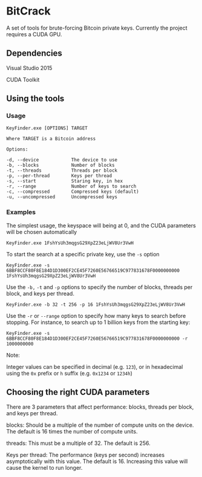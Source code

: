 # BitCrack

A set of tools for brute-forcing Bitcoin private keys. Currently the project requires a CUDA GPU.


## Dependencies

Visual Studio 2015

CUDA Toolkit



## Using the tools

### Usage
```
KeyFinder.exe [OPTIONS] TARGET

Where TARGET is a Bitcoin address

Options:

-d, --device            The device to use
-b, --blocks            Number of blocks
-t, --threads           Threads per block
-p, --per-thread        Keys per thread
-s, --start             Staring key, in hex
-r, --range             Number of keys to search
-c, --compressed        Compressed keys (default)
-u, --uncompressed      Uncompressed keys
```

### Examples


The simplest usage, the keyspace will being at 0, and the CUDA parameters will be chosen automatically
```
KeyFinder.exe 1FshYsUh3mqgsG29XpZ23eLjWV8Ur3VwH
```

To start the search at a specific private key, use the `-s` option

```
KeyFinder.exe -s 6BBF8CCF80F8E184D1D300EF2CE45F7260E56766519C977831678F0000000000 1FshYsUh3mqgsG29XpZ23eLjWV8Ur3VwH
```


Use the `-b,` `-t` and `-p` options to specify the number of blocks, threads per block, and keys per thread.
```
KeyFinder.exe -b 32 -t 256 -p 16 1FshYsUh3mqgsG29XpZ23eLjWV8Ur3VwH
```

Use the `-r` or `--range` option to specify how many keys to search before stopping. For instance, to search up to 1 billion keys from the starting key:

```
KeyFinder.exe -s 6BBF8CCF80F8E184D1D300EF2CE45F7260E56766519C977831678F0000000000 -r 1000000000
```

Note:

Integer values can be specified in decimal (e.g. `123`), or in hexadecimal using the `0x` prefix or `h` suffix (e.g. `0x1234` or `1234h`)


## Choosing the right CUDA parameters

There are 3 parameters that affect performance: blocks, threads per block, and keys per thread.


blocks: Should be a multiple of the number of compute units on the device. The default is 16 times the number of compute units.

threads: This must be a multiple of 32. The default is 256.

Keys per thread: The performance (keys per second) increases asymptotically with this value. The default is 16. Increasing this value will cause the kernel to run longer.
